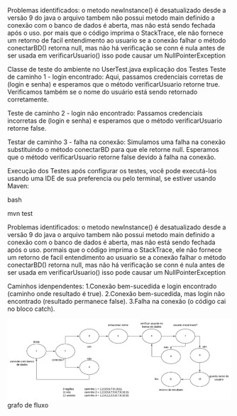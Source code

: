 Problemas identificados:
o metodo newInstance() é desatualizado desde a versão 9 do java
o arquivo tambem não possui metodo main definido
a conexão com o banco de dados é aberta, mas não está sendo fechada após o uso.
por mais que o código imprima o StackTrace, ele não fornece um retorno de facil entendimento ao usuario
se a conexão falhar o método conectarBD() retorna null, mas não há verificação se conn é nula antes de ser usada em verificarUsuario() isso pode causar um NullPointerException

Classe de teste do ambiente no UserTest.java explicação dos Testes
Teste de caminho 1 - login encontrado:
Aqui, passamos credenciais corretas de (login e senha) e esperamos que o método verificarUsuario retorne true.
Verificamos também se o nome do usuário está sendo retornado corretamente.

Teste de caminho 2 - login não encontrado:
Passamos credenciais incorretas de (login e senha) e esperamos que o método verificarUsuario retorne false.

Testar de caminho 3 - falha na conexão:
Simulamos uma falha na conexão substituindo o método conectarBD para que ele retorne null.
Esperamos que o método verificarUsuario retorne false devido à falha na conexão.

Execução dos Testes após configurar os testes, você pode executá-los usando uma IDE de sua preferencia ou pelo terminal, se estiver usando Maven:

bash

mvn test


Problemas identificados:
o metodo newInstance() é desatualizado desde a versão 9 do java
o arquivo tambem não possui metodo main definido
a conexão com o banco de dados é aberta, mas não está sendo fechada após o uso.
pormais que o código imprima o StackTrace, ele não fornece um retorno de facil entendimento ao usuario
se a conexão falhar o método conectarBD() retorna null, mas não há verificação se conn é nula antes de ser usada em verificarUsuario() isso pode causar um NullPointerException

Caminhos idenpendentes:
1.Conexão bem-sucedida e login encontrado (caminho onde resultado é true).
2.Conexão bem-sucedida, mas login não encontrado (resultado permanece false).
3.Falha na conexão (o código cai no bloco catch).

![alt text](image.png) grafo de fluxo
